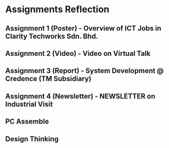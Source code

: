# Assignments Reflection

Assignment 1 (Poster) - Overview of ICT Jobs in Clarity Techworks Sdn. Bhd.
---------------------------------------------------------------------------


Assignment 2 (Video) - Video on Virtual Talk
---------------------------------------------------


Assignment 3 (Report) - System Development @ Credence (TM Subsidiary)
---------------------------------------------------------------------


Assignment 4 (Newsletter) - NEWSLETTER on Industrial Visit
----------------------------------------------------------


PC Assemble
-----------


Design Thinking
---------------


